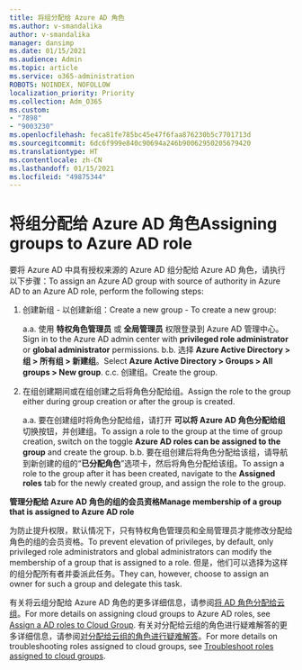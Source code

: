 ```yaml
---
title: 将组分配给 Azure AD 角色
ms.author: v-smandalika
author: v-smandalika
manager: dansimp
ms.date: 01/15/2021
ms.audience: Admin
ms.topic: article
ms.service: o365-administration
ROBOTS: NOINDEX, NOFOLLOW
localization_priority: Priority
ms.collection: Adm_O365
ms.custom:
- "7898"
- "9003230"
ms.openlocfilehash: feca81fe785bc45e47f6faa876230b5c7701713d
ms.sourcegitcommit: 6dc6f999e840c90694a246b90062950205679420
ms.translationtype: HT
ms.contentlocale: zh-CN
ms.lasthandoff: 01/15/2021
ms.locfileid: "49875344"
---
```

# <a name="assigning-groups-to-azure-ad-role"></a><span data-ttu-id="8a38f-102">将组分配给 Azure AD 角色</span><span class="sxs-lookup"><span data-stu-id="8a38f-102">Assigning groups to Azure AD role</span></span>

<span data-ttu-id="8a38f-103">要将 Azure AD 中具有授权来源的 Azure AD 组分配给 Azure AD 角色，请执行以下步骤：</span><span class="sxs-lookup"><span data-stu-id="8a38f-103">To assign an Azure AD group with source of authority in Azure AD to an Azure AD role, perform the following steps:</span></span>

1. <span data-ttu-id="8a38f-104">创建新组 - 以创建新组：</span><span class="sxs-lookup"><span data-stu-id="8a38f-104">Create a new group - To create a new group:</span></span>

    <span data-ttu-id="8a38f-105">a.</span><span class="sxs-lookup"><span data-stu-id="8a38f-105">a.</span></span> <span data-ttu-id="8a38f-106">使用 **特权角色管理员** 或 **全局管理员** 权限登录到 Azure AD 管理中心。</span><span class="sxs-lookup"><span data-stu-id="8a38f-106">Sign in to the Azure AD admin center with **privileged role administrator** or **global administrator** permissions.</span></span>
    <span data-ttu-id="8a38f-107">b.</span><span class="sxs-lookup"><span data-stu-id="8a38f-107">b.</span></span> <span data-ttu-id="8a38f-108">选择 **Azure Active Directory > 组 > 所有组 > 新建组**。</span><span class="sxs-lookup"><span data-stu-id="8a38f-108">Select **Azure Active Directory > Groups > All groups > New group**.</span></span>
    <span data-ttu-id="8a38f-109">c.</span><span class="sxs-lookup"><span data-stu-id="8a38f-109">c.</span></span> <span data-ttu-id="8a38f-110">创建组。</span><span class="sxs-lookup"><span data-stu-id="8a38f-110">Create the group.</span></span>

2. <span data-ttu-id="8a38f-111">在组创建期间或在组创建之后将角色分配给组。</span><span class="sxs-lookup"><span data-stu-id="8a38f-111">Assign the role to the group either during group creation or after the group is created.</span></span>

    <span data-ttu-id="8a38f-112">a.</span><span class="sxs-lookup"><span data-stu-id="8a38f-112">a.</span></span> <span data-ttu-id="8a38f-113">要在创建组时将角色分配给组，请打开 **可以将 Azure AD 角色分配给组** 切换按钮，并创建组。</span><span class="sxs-lookup"><span data-stu-id="8a38f-113">To assign a role to the group at the time of group creation, switch on the toggle **Azure AD roles can be assigned to the group** and create the group.</span></span>
    <span data-ttu-id="8a38f-114">b.</span><span class="sxs-lookup"><span data-stu-id="8a38f-114">b.</span></span> <span data-ttu-id="8a38f-115">要在组创建后将角色分配给该组，请导航到新创建的组的“**已分配角色**”选项卡，然后将角色分配给该组。</span><span class="sxs-lookup"><span data-stu-id="8a38f-115">To assign a role to the group after it has been created, navigate to the **Assigned roles** tab for the newly created group, and assign the role to the group.</span></span>  

<span data-ttu-id="8a38f-116">**管理分配给 Azure AD 角色的组的会员资格**</span><span class="sxs-lookup"><span data-stu-id="8a38f-116">**Manage membership of a group that is assigned to Azure AD role**</span></span>

<span data-ttu-id="8a38f-117">为防止提升权限，默认情况下，只有特权角色管理员和全局管理员才能修改分配给角色的组的会员资格。</span><span class="sxs-lookup"><span data-stu-id="8a38f-117">To prevent elevation of privileges, by default, only privileged role administrators and global administrators can modify the membership of a group that is assigned to a role.</span></span> <span data-ttu-id="8a38f-118">但是，他们可以选择为这样的组分配所有者并委派此任务。</span><span class="sxs-lookup"><span data-stu-id="8a38f-118">They can, however, choose to assign an owner for such a group and delegate this task.</span></span>

<span data-ttu-id="8a38f-119">有关将云组分配给 Azure AD 角色的更多详细信息，请参阅[将 AD 角色分配给云组](https://docs.microsoft.com/azure/active-directory/roles/groups-concept)。</span><span class="sxs-lookup"><span data-stu-id="8a38f-119">For more details on assigning cloud groups to Azure AD roles, see [Assign a AD roles to Cloud Group](https://docs.microsoft.com/azure/active-directory/roles/groups-concept).</span></span> <span data-ttu-id="8a38f-120">有关对分配给云组的角色进行疑难解答的更多详细信息，请参阅[对分配给云组的角色进行疑难解答](https://docs.microsoft.com/azure/active-directory/roles/groups-faq-troubleshooting)。</span><span class="sxs-lookup"><span data-stu-id="8a38f-120">For more details on troubleshooting roles assigned to cloud groups, see [Troubleshoot roles assigned to cloud groups](https://docs.microsoft.com/azure/active-directory/roles/groups-faq-troubleshooting).</span></span>





